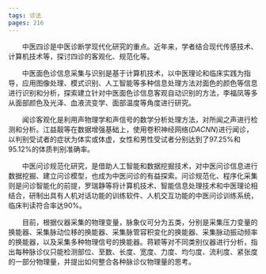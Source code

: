```yaml
---
tags: 诊法
pages: 216
---
```

&emsp;&emsp;中医四诊是中医诊断学现代化研究的重点。近年来，学者结合现代传感技术、计算机技术等，探讨四诊的客观化、规范化等。

&emsp;&emsp;中医面色诊信息采集与识别是基于计算机技术，以中医理论和临床实践为指导，应用图像处理、模式识别、人工智能等多种信息处理方法对面色的颜色等信息进行识别和分析，探索建立针对中医面色诊信息客观自动识别的方法，李福凤等多从面部颜色及光泽、血液流变学、面部温度等角度进行研究。

&emsp;&emsp;闻诊客观化是利用声物理学和声信号的数学分析处理方法，对所闻之声进行检测和分析。江益靓等在数据增强基础上，使用卷积神经网络($DACNN$)进行闻诊，以判别受试者的症状为体实或体虚，女性和男性受试者分别达到了$97.25\%$和$95.12\%$的体质判别准确率。

&emsp;&emsp;中医问诊规范化研究，是借助人工智能和数据挖掘技术，对中医问诊信息进行数据挖掘、建立问诊模型，也成为中医问诊的有益探索。问诊规范化、程序化采集则是问诊智能化的前提，罗瑞静等将计算机技术、智能信息处理技术和中医理论相结合，研制出具有人机对话功能的训练软件、人机交互功能的中医问诊训练系统，临床判读符合率达$90\%$。

&emsp;&emsp;目前，根据仪器采集的物理变量，脉象仪可分为五类，分别是采集压力变量的换能器、采集脉动位移的换能器、采集脉管容积变化的换能器、采集脉动振动频率的换能器，以及采集多种物理信号的换能器。蒋颖等对不同类别仪器进行分析，指出每种脉诊仪只能检测部位、至数、长度、宽度、力度、均匀度、流利度、紧张度的一部分物理量，并提出如何整合各种脉诊仪物理量的思考。